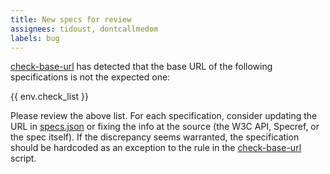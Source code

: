 ```yaml
---
title: New specs for review
assignees: tidoust, dontcallmedom
labels: bug
---
```

[check-base-url](../blob/master/src/check-base-url.js) has detected that the base URL of the following specifications is not the expected one:

{{ env.check_list }}

Please review the above list. For each specification, consider updating the URL in [specs.json](../blob/master/specs.json) or fixing the info at the source (the W3C API, Specref, or the spec itself). If the discrepancy seems warranted, the specification should be hardcoded as an exception to the rule in the [check-base-url](../blob/master/src/check-base-url.js) script.